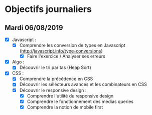 # Objectifs journaliers

## Mardi 06/08/2019

* [x] Javascript :
  * [x] Comprendre les conversion de types en Javascript (http://javascript.info/type-conversions)
    * [x] Faire l'exercice / Analyser ses erreurs

* [X] Algo : 
  * [X] Découvrir le tri par tas (Heap Sort)

* [x] CSS : 
    * [x] Comprendre la précédence en CSS
    * [x] Découvrir les sélécteurs avancés et les combinateurs en CSS
    * [x] Découvrir le responsive design :
        * [x] Comprendre l'utilité du responsive design
        * [x] Comprendre le fonctionnement des medias queries
        * [x] Comprendre la notion de mobile first